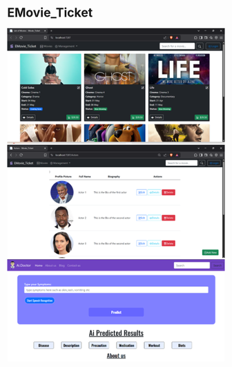 # EMovie_Ticket

![Image Alt](https://github.com/BahauddinSakib/EMovie_Ticket/blob/main/Emovie1.png)
![Image Alt](https://github.com/BahauddinSakib/EMovie_Ticket/blob/main/Actor2.png)
![Image Alt](https://github.com/BahauddinSakib/Ai_Doctor/blob/main/Ai_Doctor.png)
